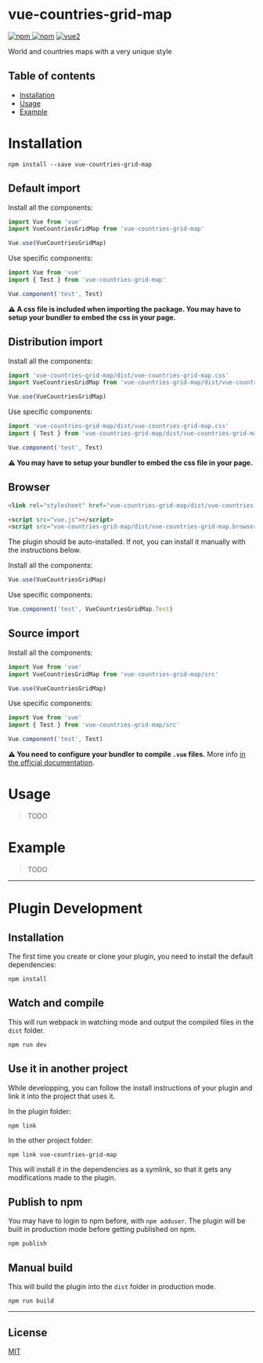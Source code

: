 # vue-countries-grid-map

[![npm](https://img.shields.io/npm/v/vue-countries-grid-map.svg) ![npm](https://img.shields.io/npm/dm/vue-countries-grid-map.svg)](https://www.npmjs.com/package/vue-countries-grid-map)
[![vue2](https://img.shields.io/badge/vue-2.x-brightgreen.svg)](https://vuejs.org/)

World and countries maps with a very unique style

## Table of contents

- [Installation](#installation)
- [Usage](#usage)
- [Example](#example)

# Installation

```
npm install --save vue-countries-grid-map
```

## Default import

Install all the components:

```javascript
import Vue from 'vue'
import VueCountriesGridMap from 'vue-countries-grid-map'

Vue.use(VueCountriesGridMap)
```

Use specific components:

```javascript
import Vue from 'vue'
import { Test } from 'vue-countries-grid-map'

Vue.component('test', Test)
```

**⚠️ A css file is included when importing the package. You may have to setup your bundler to embed the css in your page.**

## Distribution import

Install all the components:

```javascript
import 'vue-countries-grid-map/dist/vue-countries-grid-map.css'
import VueCountriesGridMap from 'vue-countries-grid-map/dist/vue-countries-grid-map.common'

Vue.use(VueCountriesGridMap)
```

Use specific components:

```javascript
import 'vue-countries-grid-map/dist/vue-countries-grid-map.css'
import { Test } from 'vue-countries-grid-map/dist/vue-countries-grid-map.common'

Vue.component('test', Test)
```

**⚠️ You may have to setup your bundler to embed the css file in your page.**

## Browser

```html
<link rel="stylesheet" href="vue-countries-grid-map/dist/vue-countries-grid-map.css"/>

<script src="vue.js"></script>
<script src="vue-countries-grid-map/dist/vue-countries-grid-map.browser.js"></script>
```

The plugin should be auto-installed. If not, you can install it manually with the instructions below.

Install all the components:

```javascript
Vue.use(VueCountriesGridMap)
```

Use specific components:

```javascript
Vue.component('test', VueCountriesGridMap.Test)
```

## Source import

Install all the components:

```javascript
import Vue from 'vue'
import VueCountriesGridMap from 'vue-countries-grid-map/src'

Vue.use(VueCountriesGridMap)
```

Use specific components:

```javascript
import Vue from 'vue'
import { Test } from 'vue-countries-grid-map/src'

Vue.component('test', Test)
```

**⚠️ You need to configure your bundler to compile `.vue` files.** More info [in the official documentation](https://vuejs.org/v2/guide/single-file-components.html).

# Usage

> TODO

# Example

> TODO

---

# Plugin Development

## Installation

The first time you create or clone your plugin, you need to install the default dependencies:

```
npm install
```

## Watch and compile

This will run webpack in watching mode and output the compiled files in the `dist` folder.

```
npm run dev
```

## Use it in another project

While developping, you can follow the install instructions of your plugin and link it into the project that uses it.

In the plugin folder:

```
npm link
```

In the other project folder:

```
npm link vue-countries-grid-map
```

This will install it in the dependencies as a symlink, so that it gets any modifications made to the plugin.

## Publish to npm

You may have to login to npm before, with `npm adduser`. The plugin will be built in production mode before getting published on npm.

```
npm publish
```

## Manual build

This will build the plugin into the `dist` folder in production mode.

```
npm run build
```

---

## License

[MIT](http://opensource.org/licenses/MIT)
